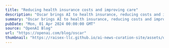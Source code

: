 ```yaml
---
title: "Reducing health insurance costs and improving care"
description: "Oscar brings AI to health insurance, reducing costs and improving patient care."
summary: "Oscar brings AI to health insurance, reducing costs and improving patient care."
pubDate: "Mon, 01 Apr 2024 00:00:00 GMT"
source: "OpenAI Blog"
url: "https://openai.com/blog/oscar"
thumbnail: "https://raisex-llc.github.io/ai-news-curation-site/assets/openai_logo.png"
---
```


